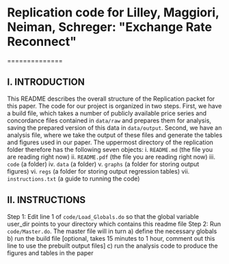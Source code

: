 # Replication code for Lilley, Maggiori, Neiman, Schreger: "Exchange Rate Reconnect"
==============

I. INTRODUCTION
--------------

This README describes the overall structure of the Replication packet for this paper. The code for our project is organized in two steps. First, we have a build file, which takes a number of publicly available price series and concordance files contained in `data/raw` and prepares them for analysis, saving the prepared version of this data in `data/output`. Second, we have an analysis file, where we take the output of these files and generate the tables and figures used in our paper. The uppermost directory of the replication folder therefore has the following seven objects:
  i.    	`README.md` (the file you are reading right now)
  ii.   	`README.pdf` (the file you are reading right now)
  iii.  	`code` (a folder)
  iv.  		`data` (a folder)
  v.   		`graphs` (a folder for storing output figures)
  vi.   	`regs` (a folder for storing output regression tables)
  vii.   	`instructions.txt` (a guide to running the code)

II. INSTRUCTIONS
--------------

Step 1: Edit line 1 of `code/Load_Globals.do` so that the global variable user_dir points to your directory which contains this readme file
Step 2: Run `code/Master.do`. The master file will in turn 
    a) define the necessary globals 
    b) run the build file [optional, takes 15 minutes to 1 hour, comment out this line to use the prebuilt output files]
    c) run the analysis code to produce the figures and tables in the paper
